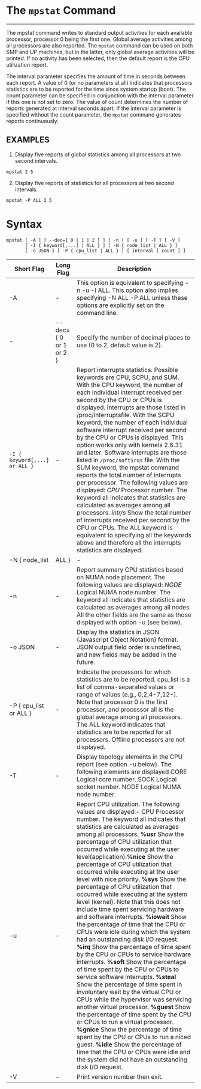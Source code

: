 # The `mpstat` Command
---

  The mpstat command writes to standard output activities for each available processor, processor 0 being the first one.  Global average activities among all processors are also reported. The  `mpstat` command can be used on both SMP and UP machines, but in the latter, only global average activities will be printed. If no activity has been selected, then the default report is the CPU utilization report.
  
The interval parameter specifies the amount of time in seconds between each report.  A value of 0 (or no parameters at all) indicates that processors statistics are to be reported for the time since system startup (boot). The count parameter can be specified in conjunction with the interval parameter if this one is not set to zero. The value of count determines the number of reports generated at interval seconds apart. If the interval parameter is specified without the count parameter, the `mpstat` command generates reports continuously.


## EXAMPLES 

1. Display five reports of global statistics among all processors at two second intervals.
```
mpstat 2 5
```
2. Display five reports of statistics for all processors at two second intervals.
```
mpstat -P ALL 2 5
```

# Syntax 


```
mpstat [ -A ] [ --dec={ 0 | 1 | 2 } ] [ -n ] [ -u ] [ -T ] [ -V ]
       [ -I { keyword[,...] | ALL } ] [ -N { node_list | ALL } ] 
       [ -o JSON ] [ -P { cpu_list | ALL } ] [ interval [ count ] ]

```


| Short Flag |	Long Flag |	Description |
|---|---|---|
| -A | - |This option is equivalent to specifying -n -u -I ALL. This option also implies specifying -N ALL -P ALL unless these options are explicitly set on the command  line.|
| - | --dec={ 0 or 1 or 2 } | Specify the number of decimal places to use (0 to 2, default value is 2).|
| `-I { keyword[,...] or ALL }`| - |  Report interrupts statistics.  Possible keywords are CPU, SCPU, and SUM. With the CPU keyword, the number of each individual interrupt     received per second by the CPU or CPUs is displayed. Interrupts are those listed in /proc/interruptsfile. With the SCPU keyword, the number of each individual software interrupt received per second by the CPU or CPUs is displayed. This option works only with kernels 2.6.31 and later. Software interrupts are those listed in `/proc/softirqs` file. With the SUM keyword, the mpstat command reports the total number of interrupts per processor.  The following values are displayed: *CPU*    Processor number. The keyword all indicates that statistics are calculated as averages among all processors. *intr/s* Show the total number of interrupts received per second by the CPU or CPUs. The ALL keyword is equivalent to specifying all the keywords above and therefore all the interrupts statistics are displayed. |
| -N { node_list | ALL } | - |  Indicate the NUMA nodes for which statistics are to be reported.  node_list is a list of comma-separated values or range of values (e.g., 0,2,4-7,12-). Note that node all is the global average among all nodes. The ALL keyword indicates that statistics are to be reported for all nodes. |
| -n  | - |Report summary CPU statistics based on NUMA node placement. The following values are displayed: *NODE*   Logical NUMA node number. The keyword all indicates that statistics are calculated as averages among all nodes. All the other fields are the same as those displayed with option -u (see below).| 
|  -o JSON |  - | Display the statistics in JSON (Javascript Object Notation) format.  JSON output field order is undefined, and new fields may be added in the future.| 
| -P { cpu_list or ALL } |  - | Indicate the processors for which statistics are to be reported.  cpu_list is a list of comma-separated values or range of values (e.g., 0,2,4-7,12-).  Note that processor 0 is the first processor, and processor all is the global average among all processors.  The ALL keyword indicates that statistics are to be reported for all processors. Offline processors are not displayed.| 
| -T  |  - |  Display topology elements in the CPU report (see option -u below). The following elements are displayed CORE   Logical core number. SOCK   Logical socket number. NODE   Logical NUMA node number. | 
|  -u  |  - | Report CPU utilization. The following values are displayed:- CPU    Processor number. The keyword all indicates that statistics are calculated as averages among all processors. **%usr**   Show the percentage of CPU utilization that occurred while executing at the user level(application).**%nice**  Show the percentage of CPU utilization that occurred while executing at the user level with nice priority. **%sys**   Show the percentage of CPU utilization that occurred while executing at the system level (kernel). Note that this does not include time spent servicing hardware and software interrupts. **%iowait**  Show the percentage of time that the CPU or CPUs were idle during which the system had an outstanding disk I/O request. **%irq**   Show the percentage of time spent by the CPU or CPUs to service hardware interrupts. **%soft**  Show the percentage of time spent by the CPU or CPUs to service software interrupts. **%steal** Show the percentage of time spent in involuntary wait by the virtual CPU or CPUs while the hypervisor was servicing another virtual processor. **%guest** Show the percentage of time spent by the CPU or CPUs to run a virtual processor. **%gnice** Show the percentage of time spent by the CPU or CPUs to run a niced guest. **%idle**  Show the percentage of time that the CPU or CPUs were idle and the system did not have an outstanding disk I/O request. | 
|  -V  | - | Print version number then exit. | 
              


